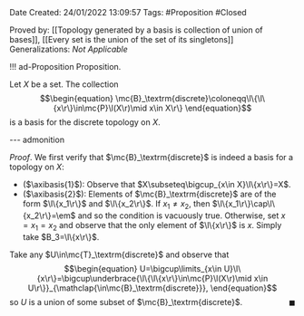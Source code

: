 <br />
<br />

Date Created: 24/01/2022 13:09:57
Tags: #Proposition #Closed 

Proved by: [[Topology generated by a basis is collection of union of bases]], [[Every set is the union of the set of its singletons]]
Generalizations: _Not Applicable_

!!! ad-Proposition Proposition.

Let $X$ be a set. The collection
$$\begin{equation}
    \mc{B}_\textrm{discrete}\coloneqq\l\{\l\{x\r\}\in\mc{P}\l(X\r)\mid x\in X\r\}
\end{equation}$$
is a basis for the discrete topology on $X$.

--- admonition

_Proof_. We first verify that $\mc{B}_\textrm{discrete}$ is indeed a basis for a topology on $X$:
* ($\axibasis{1}$): Observe that $X\subseteq\bigcup_{x\in X}\l\{x\r\}=X$.
* ($\axibasis{2}$): Elements of $\mc{B}_\textrm{discrete}$ are of the form $\l\{x_1\r\}$ and $\l\{x_2\r\}$. If $x_1\neq x_2$, then $\l\{x_1\r\}\cap\l\{x_2\r\}=\em$ and so the condition is vacuously true. Otherwise, set $x=x_1=x_2$ and observe that the only element of $\l\{x\r\}$ is $x$. Simply take $B_3=\l\{x\r\}$.

Take any $U\in\mc{T}_\textrm{discrete}$ and observe that
$$\begin{equation}
    U=\bigcup\limits_{x\in U}\l\{x\r\}=\bigcup\underbrace{\l\{\l\{x\r\}\in\mc{P}\l(X\r)\mid x\in U\r\}}_{\mathclap{\in\mc{B}_\textrm{discrete}}},
\end{equation}$$
so $U$ is a union of some subset of $\mc{B}_\textrm{discrete}$.<span style="float:right;">$\blacksquare$</span>
